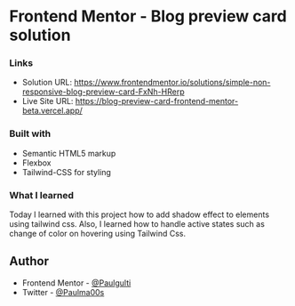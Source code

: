 # Frontend Mentor - Blog preview card solution

### Links

- Solution URL: https://www.frontendmentor.io/solutions/simple-non-responsive-blog-preview-card-FxNh-HRerp
- Live Site URL: https://blog-preview-card-frontend-mentor-beta.vercel.app/

### Built with

- Semantic HTML5 markup
- Flexbox
- Tailwind-CSS for styling

### What I learned

Today I learned with this project how to add shadow effect to elements using tailwind css. Also, I learned how to handle active states such as change of color on hovering using Tailwind Css.

## Author

- Frontend Mentor - [@Paulgulti](https://www.frontendmentor.io/profile/Paulgulti)
- Twitter - [@Paulma00s](https://www.twitter.com/@Paulma00s)
